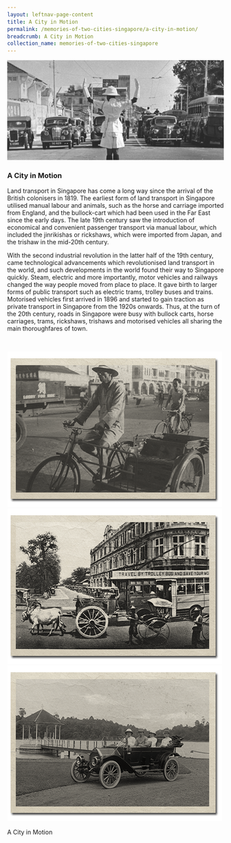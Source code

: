 ```yaml
---
layout: leftnav-page-content
title: A City in Motion
permalink: /memories-of-two-cities-singapore/a-city-in-motion/
breadcrumb: A City in Motion
collection_name: memories-of-two-cities-singapore
---
```


![A traffic policeman guiding vehicles at road junction, 1950s](/images/city-in-motion/city-in-motion-banner.jpg)

### **A City in Motion** 
Land transport in Singapore has come a long way since the arrival of the British colonisers in 1819. The earliest form of land transport in Singapore utilised manual labour and animals, such as the horse and carriage imported from England, and the bullock-cart which had been used in the Far East since the early days. The late 19th century saw the introduction of economical and convenient passenger transport via manual labour, which included the jinrikishas or rickshaws, which were imported from Japan, and the trishaw in the mid-20th century. 

With the second industrial revolution in the latter half of the 19th century, came technological advancements which revolutionised land transport in the world, and such developments in the world found their way to Singapore quickly. Steam, electric and more importantly, motor vehicles and railways changed the way people moved from place to place. It gave birth to larger forms of public transport such as electric trams, trolley buses and trains. Motorised vehicles first arrived in 1896 and started to gain traction as private transport in Singapore from the 1920s onwards. Thus, at the turn of the 20th century, roads in Singapore were busy with bullock carts, horse carriages, trams, rickshaws, trishaws and motorised vehicles all sharing the main thoroughfares of town.
<p>&nbsp;</p>


<div class="category-stacked-area">
  
<div class="photo-stacked-wrap">
  <div class="photos">
    <img class="photo-lv-1" src="/images/city-in-motion/city-photo-stack-1.png">
    <img class="photo-lv-2" src="/images/city-in-motion/city-photo-stack-2.png">
    <img class="photo-lv-3" src="/images/city-in-motion/city-photo-stack-3.png">
  </div>
  <p>A City in Motion</p>
  <a class="cover" href="/memories-of-two-cities-singapore/a-city-in-motion/a-city-in-motion"></a>
</div> 
  
